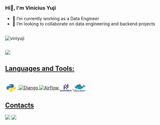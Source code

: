 ### Hi👋, I'm Vinícius Yuji
- 🔭 I’m currently working as a Data Engineer
- 🤝 I’m looking to collaborate on data engineering and backend projects

## <div>
<p><img src="https://github-readme-stats.vercel.app/api/top-langs/?username=viniyuji&show_icons=true&locale=en&layout=compact" alt="viniyuji" /></p>
</div>

## <div>
  <a href="https://github.com/viniyuji">
  <img height="150em" src="https://github-readme-stats.vercel.app/api/top-langs/?username=viniyuji&layout=light&langs_count=7&theme=dark"/>
</div>


## Languages and Tools:
<div style="display: inline_block"><br>
    <img align="center" alt="Python" height="30" width="40" src="https://raw.githubusercontent.com/devicons/devicon/master/icons/python/python-original.svg">
    <img align="center" alt="Django" height="30" width="40" src="https://www.svgrepo.com/show/349341/djangoproject.svg">
    <img align="center" alt="Airflow" height="30" width="40" src="https://www.svgrepo.com/show/353380/airflow.svg">
    <img align="center" alt="Airflow" height="30" width="40" src="https://raw.githubusercontent.com/devicons/devicon/1119b9f84c0290e0f0b38982099a2bd027a48bf1/icons/pandas/pandas-original-wordmark.svg">
    <img align="center" alt="Docker" height="30" width="40" src="https://raw.githubusercontent.com/devicons/devicon/master/icons/docker/docker-original-wordmark.svg">
</div>

## Contacts
<div>    
    <a href = "mailto:viyugui@gmail.com"><img src="https://img.shields.io/badge/-Gmail-%23333?style=for-the-badge&logo=gmail&logoColor=white" target="_blank"></a>
    <a href="https://www.linkedin.com/in/vin%C3%ADcius-yuji-guima-901345185/" target="_blank"><img src="https://img.shields.io/badge/-LinkedIn-%230077B5?style=for-the-badge&logo=linkedin&logoColor=white" target="_blank"></a>  
</div>
